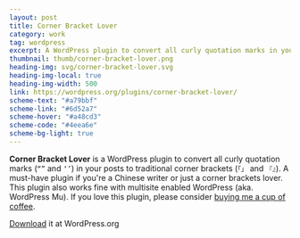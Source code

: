 ```yaml
---
layout: post
title: Corner Bracket Lover
category: work
tag: wordpress
excerpt: A WordPress plugin to convert all curly quotation marks in your posts to traditional corner brackets.
thumbnail: thumb/corner-bracket-lover.png
heading-img: svg/corner-bracket-lover.svg
heading-img-local: true
heading-img-width: 500
link: https://wordpress.org/plugins/corner-bracket-lover/
scheme-text: "#a79bbf"
scheme-link: "#6d52a7"
scheme-hover: "#a48cd3"
scheme-code: "#4eea6e"
scheme-bg-light: true
---
```


<p><b>Corner Bracket Lover</b> is a WordPress plugin to convert all curly quotation marks (<code>“”</code> and <code>‘’</code>) in your posts to traditional corner brackets (<code>「」</code> and <code>『』</code>). A must-have plugin if you're a Chinese writer or just a corner brackets lover. This plugin also works fine with multisite enabled WordPress (aka. WordPress Mu). If you love this plugin, please consider <a href="{{ '/donate/' | relative_url }}">buying me a cup of coffee</a>.</p>

<p class="download"><a href="https://wordpress.org/extend/plugins/corner-bracket-lover/">Download</a> it at WordPress.org</p>
